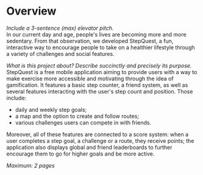 # Overview

*Include a 3-sentence (max) elevator pitch.*  
In our current day and age, people's lives are becoming more and more sedentary. From that observation, we developed StepQuest, a fun, interactive way to encourage people to take on a healthier lifestyle through a variety of challenges and social features.

*What is this project about? Describe succinctly and precisely its purpose.*  
StepQuest is a free mobile application aiming to provide users with a way to make exercise more accessible and motivating through the idea of gamification. It features a basic step counter, a friend system, as well as several features interacting with the user's step count and position. Those include:

- daily and weekly step goals;
- a map and the option to create and follow routes;
- various challenges users can compete in with friends.

Moreover, all of these features are connected to a score system: when a user completes a step goal, a challenge or a route, they receive points; the application also displays global and friend leaderboards to further encourage them to go for higher goals and be more active. 




*Maximum: 2 pages*